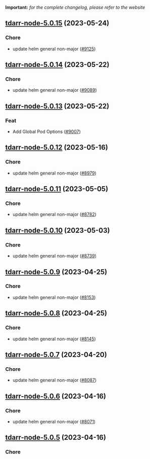 **Important:**
*for the complete changelog, please refer to the website*




## [tdarr-node-5.0.15](https://github.com/truecharts/charts/compare/tdarr-node-5.0.14...tdarr-node-5.0.15) (2023-05-24)

### Chore

- update helm general non-major ([#9125](https://github.com/truecharts/charts/issues/9125))
  
  


## [tdarr-node-5.0.14](https://github.com/truecharts/charts/compare/tdarr-node-5.0.13...tdarr-node-5.0.14) (2023-05-22)

### Chore

- update helm general non-major ([#9089](https://github.com/truecharts/charts/issues/9089))
  
  


## [tdarr-node-5.0.13](https://github.com/truecharts/charts/compare/tdarr-node-5.0.12...tdarr-node-5.0.13) (2023-05-22)

### Feat

- Add Global Pod Options ([#9007](https://github.com/truecharts/charts/issues/9007))
  
  


## [tdarr-node-5.0.12](https://github.com/truecharts/charts/compare/tdarr-node-5.0.11...tdarr-node-5.0.12) (2023-05-16)

### Chore

- update helm general non-major ([#8979](https://github.com/truecharts/charts/issues/8979))
  
  


## [tdarr-node-5.0.11](https://github.com/truecharts/charts/compare/tdarr-node-5.0.10...tdarr-node-5.0.11) (2023-05-05)

### Chore

- update helm general non-major ([#8782](https://github.com/truecharts/charts/issues/8782))
  
  


## [tdarr-node-5.0.10](https://github.com/truecharts/charts/compare/tdarr-node-5.0.9...tdarr-node-5.0.10) (2023-05-03)

### Chore

- update helm general non-major ([#8739](https://github.com/truecharts/charts/issues/8739))
  
  


## [tdarr-node-5.0.9](https://github.com/truecharts/charts/compare/tdarr-node-5.0.8...tdarr-node-5.0.9) (2023-04-25)

### Chore

- update helm general non-major ([#8153](https://github.com/truecharts/charts/issues/8153))
  
  


## [tdarr-node-5.0.8](https://github.com/truecharts/charts/compare/tdarr-node-5.0.7...tdarr-node-5.0.8) (2023-04-25)

### Chore

- update helm general non-major ([#8145](https://github.com/truecharts/charts/issues/8145))
  
  


## [tdarr-node-5.0.7](https://github.com/truecharts/charts/compare/tdarr-node-5.0.6...tdarr-node-5.0.7) (2023-04-20)

### Chore

- update helm general non-major ([#8087](https://github.com/truecharts/charts/issues/8087))
  
  


## [tdarr-node-5.0.6](https://github.com/truecharts/charts/compare/tdarr-node-5.0.5...tdarr-node-5.0.6) (2023-04-16)

### Chore

- update helm general non-major ([#8071](https://github.com/truecharts/charts/issues/8071))
  
  


## [tdarr-node-5.0.5](https://github.com/truecharts/charts/compare/tdarr-node-5.0.4...tdarr-node-5.0.5) (2023-04-16)

### Chore
